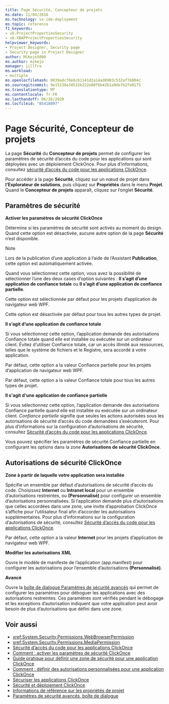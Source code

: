 ```yaml
---
title: Page Sécurité, Concepteur de projets
ms.date: 11/04/2016
ms.technology: vs-ide-deployment
ms.topic: reference
f1_keywords:
- vb.ProjectPropertiesSecurity
- vb.XBAPProjectPropertiesSecurity
helpviewer_keywords:
- Project Designer, Security page
- Security page in Project Designer
author: Mikejo5000
ms.author: mikejo
manager: jillfra
ms.workload:
- multiple
ms.openlocfilehash: 0839adcf0e6c61141d2a14ad8903c532af76804c
ms.sourcegitcommit: 9e15138a34532b222e80f6b42b1a9de7b2fe0175
ms.translationtype: MT
ms.contentlocale: fr-FR
ms.lasthandoff: 06/26/2020
ms.locfileid: "85418897"
---
```

# <a name="security-page-project-designer"></a>Page Sécurité, Concepteur de projets

La page **Sécurité** du **Concepteur de projets** permet de configurer les paramètres de sécurité d’accès du code pour les applications qui sont déployées avec un déploiement ClickOnce. Pour plus d’informations, consultez [sécurité d’accès du code pour les applications ClickOnce](../../deployment/code-access-security-for-clickonce-applications.md).

Pour accéder à la page **Sécurité**, cliquez sur un nœud de projet dans **l’Explorateur de solutions**, puis cliquez sur **Propriétés** dans le menu **Projet**. Quand le **Concepteur de projets** apparaît, cliquez sur l’onglet **Sécurité**.

## <a name="security-settings"></a>Paramètres de sécurité

 **Activer les paramètres de sécurité ClickOnce**

Détermine si les paramètres de sécurité sont activés au moment du design. Quand cette option est désactivée, aucune autre option de la page **Sécurité** n’est disponible.

> [!NOTE]
> Lors de la publication d’une application à l’aide de l’Assistant **Publication**, cette option est automatiquement activée.

Quand vous sélectionnez cette option, vous avez la possibilité de sélectionner l’une des deux cases d’option suivantes : **Il s’agit d’une application de confiance totale** ou **Il s’agit d’une application de confiance partielle**.

Cette option est sélectionnée par défaut pour les projets d’application de navigateur web WPF.

Cette option est désactivée par défaut pour tous les autres types de projet.

 **Il s’agit d’une application de confiance totale**

Si vous sélectionnez cette option, l’application demande des autorisations Confiance totale quand elle est installée ou exécutée sur un ordinateur client. Évitez d’utiliser Confiance totale, car un accès illimité aux ressources, telles que le système de fichiers et le Registre, sera accordé à votre application.

Par défaut, cette option a la valeur Confiance partielle pour les projets d’application de navigateur web WPF.

Par défaut, cette option a la valeur Confiance totale pour tous les autres types de projet.

 **Il s'agit d'une application de confiance partielle**

Si vous sélectionnez cette option, l’application demande des autorisations Confiance partielle quand elle est installée ou exécutée sur un ordinateur client. *Confiance partielle* signifie que seules les actions autorisées sous les autorisations de sécurité d’accès du code demandées s’exécuteront. Pour plus d’informations sur la configuration d’autorisations de sécurité, consultez [Sécurité d’accès du code pour les applications ClickOnce](../../deployment/code-access-security-for-clickonce-applications.md).

Vous pouvez spécifier les paramètres de sécurité Confiance partielle en configurant les options dans la zone **Autorisations de sécurité ClickOnce**.

## <a name="clickonce-security-permissions"></a>Autorisations de sécurité ClickOnce

 **Zone à partir de laquelle votre application sera installée**

Spécifie un ensemble par défaut d’autorisations de sécurité d’accès du code. Choisissez **Internet** ou **Intranet local** pour un ensemble d’autorisations restreintes, ou **(Personnalisé)** pour configurer un ensemble d’autorisations personnalisées. Si l’application demande plus d’autorisations que celles accordées dans une zone, une invite d’approbation ClickOnce s’affiche pour l’utilisateur final afin d’accorder les autorisations supplémentaires. Pour plus d’informations sur la configuration d’autorisations de sécurité, consultez [Sécurité d’accès du code pour les applications ClickOnce](../../deployment/code-access-security-for-clickonce-applications.md).

Par défaut, cette option a la valeur **Internet** pour les projets d’application de navigateur web WPF.

 **Modifier les autorisations XML**

Ouvre le modèle de manifeste de l’application (app.manifest) pour configurer les autorisations pour l’ensemble d’autorisations **(Personnalisé)**.

 **Avancé**

Ouvre la [boîte de dialogue Paramètres de sécurité avancés](../../ide/reference/advanced-security-settings-dialog-box.md) qui permet de configurer les paramètres pour déboguer les applications avec des autorisations restreintes. Ces paramètres sont vérifiés pendant le débogage et les exceptions d’autorisation indiquent que votre application peut avoir besoin de plus d’autorisations que défini dans une zone.

## <a name="see-also"></a>Voir aussi

- <xref:System.Security.Permissions.WebBrowserPermission>
- <xref:System.Security.Permissions.MediaPermission>
- [Sécurité d’accès du code pour les applications ClickOnce](../../deployment/code-access-security-for-clickonce-applications.md)
- [Comment : activer les paramètres de sécurité ClickOnce](../../deployment/how-to-enable-clickonce-security-settings.md)
- [Guide pratique pour définir une zone de sécurité pour une application ClickOnce](../../deployment/how-to-set-a-security-zone-for-a-clickonce-application.md)
- [Comment : définir des autorisations personnalisées pour une application ClickOnce](../../deployment/how-to-set-custom-permissions-for-a-clickonce-application.md)
- [Sécuriser les applications ClickOnce](../../deployment/securing-clickonce-applications.md)
- [Sécurité et déploiement ClickOnce](../../deployment/clickonce-security-and-deployment.md)
- [Informations de référence sur les propriétés de projet](../../ide/reference/project-properties-reference.md)
- [Paramètres de sécurité avancés, boîte de dialogue](../../ide/reference/advanced-security-settings-dialog-box.md)
